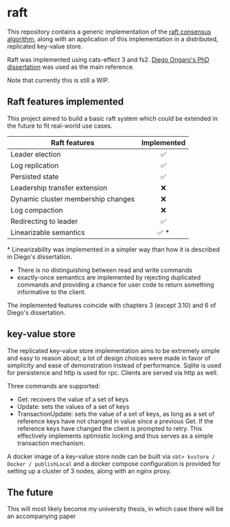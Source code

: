 # raft

This repository contains a generic implementation of the [raft consensus algorithm](https://raft.github.io/),
along with an application of this implementation in a distributed, replicated key-value store.

Raft was implemented using cats-effect 3 and fs2. [Diego Ongaro's PhD dissertation](https://github.com/ongardie/dissertation) was used as the main reference.

Note that currently this is still a WIP.

## Raft features implemented

This project aimed to build a basic raft system which could be extended in the future to fit real-world use cases.

| Raft features | Implemented |
|----------|:-------------:|
| Leader election | :white_check_mark: |
| Log replication | :white_check_mark: |
| Persisted state | :white_check_mark: |
| Leadership transfer extension | :x: |
| Dynamic cluster membership changes | :x: |
| Log compaction | :x: |
| Redirecting to leader | :white_check_mark: |
| Linearizable semantics | :white_check_mark: * |

\* Linearizability was implemented in a simpler way than how it is described in Diego's dissertation.
- There is no distinguishing between read and write commands
- exactly-once semantics are implemented by rejecting duplicated commands and providing a chance for user code to return something informative to the client.

The implemented features coincide with chapters 3 (except 3.10) and 6 of Diego's dissertation.

## key-value store

The replicated key-value store implementation aims to be extremely simple and easy to reason about; a lot of design choices were made in favor of simplicity and ease of demonstration instead of performance. Sqlite is used for persistence and http is used for rpc. Clients are served via http as well.

Three commands are supported:
* Get: recovers the value of a set of keys
* Update: sets the values of a set of keys
* TransactionUpdate: sets the value of a set of keys, as long as a set of reference keys have not changed in value since a previous Get. If the reference keys have changed the client is prompted to retry. This effectively implements optimistic locking and thus serves as a simple transaction mechanism.

A docker image of a key-value store node can be built via `sbt> kvstore / Docker / publishLocal` and a docker compose configuration is provided for setting up a cluster of 3 nodes, along with an nginx proxy.

## The future
This will most likely become my university thesis, in which case there will be an accompanying paper
